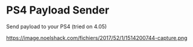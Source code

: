 # PS4 Payload Sender
Send payload to your PS4 (tried on 4.05)

<img>https://image.noelshack.com/fichiers/2017/52/1/1514200744-capture.png</img>
